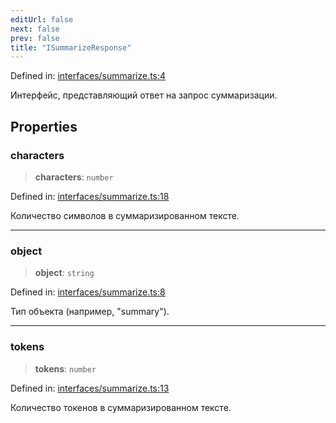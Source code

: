 ```yaml
---
editUrl: false
next: false
prev: false
title: "ISummarizeResponse"
---
```


Defined in: [interfaces/summarize.ts:4](https://github.com/zloishavrin/gigachat-node/blob/f25a86f1770423d71faa95c74f454becf19f6c6c/src/interfaces/summarize.ts#L4)

Интерфейс, представляющий ответ на запрос суммаризации.

## Properties

### characters

> **characters**: `number`

Defined in: [interfaces/summarize.ts:18](https://github.com/zloishavrin/gigachat-node/blob/f25a86f1770423d71faa95c74f454becf19f6c6c/src/interfaces/summarize.ts#L18)

Количество символов в суммаризированном тексте.

***

### object

> **object**: `string`

Defined in: [interfaces/summarize.ts:8](https://github.com/zloishavrin/gigachat-node/blob/f25a86f1770423d71faa95c74f454becf19f6c6c/src/interfaces/summarize.ts#L8)

Тип объекта (например, "summary").

***

### tokens

> **tokens**: `number`

Defined in: [interfaces/summarize.ts:13](https://github.com/zloishavrin/gigachat-node/blob/f25a86f1770423d71faa95c74f454becf19f6c6c/src/interfaces/summarize.ts#L13)

Количество токенов в суммаризированном тексте.

